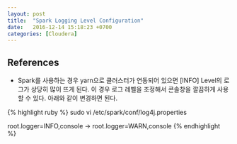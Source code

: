 ```yaml
---
layout: post
title:  "Spark Logging Level Configuration"
date:   2016-12-14 15:18:23 +0700
categories: [Cloudera]
---
```




## References
+   Spark를 사용하는 경우 yarn으로 클러스터가 연동되어 있으면 [INFO] Level의 로그가 상당히 많이 뜨게 된다. 이 경우 로그 레벨을 조정해서 콘솔창을 깔끔하게 사용할 수 있다. 아래와 같이 변경하면 된다.


{% highlight ruby %}
sudo vi /etc/spark/conf/log4j.properties

root.logger=INFO,console
-> root.logger=WARN,console
{% endhighlight %}